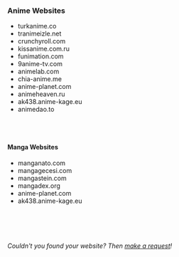 ### Anime Websites

- turkanime.co
- tranimeizle.net
- crunchyroll.com
- kissanime.com.ru
- funimation.com
- 9anime-tv.com
- animelab.com
- chia-anime.me
- anime-planet.com
- animeheaven.ru
- ak438.anime-kage.eu
- animedao.to
<br/>
<br/>

#### Manga Websites

- manganato.com
- mangagecesi.com
- mangastein.com
- mangadex.org
- anime-planet.com
- ak438.anime-kage.eu
<br/>
<br/>
<br/>

###### Couldn't you found your website? Then [make a request](https://forms.gle/2QW5NvyJiogxCyzx6)!
